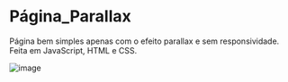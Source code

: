 # Página_Parallax
Página bem simples apenas com o efeito parallax e sem responsividade. 
Feita em JavaScript, HTML e CSS. 

![image](https://user-images.githubusercontent.com/80414354/111883877-b89afa80-899c-11eb-94a8-0858026a54b4.png)
